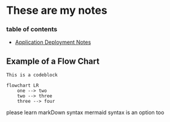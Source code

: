 # These are my notes

### table of contents
- [Application Deployment Notes](./deployment.md)

## Example of a Flow Chart
```
This is a codeblock
```
```mermaid
flowchart LR
    one --> two
    two --> three
    three --> four

```    
please learn markDown syntax    mermaid syntax is an option too
